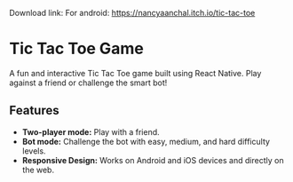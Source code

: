 Download link:
For android: https://nancyaanchal.itch.io/tic-tac-toe

# Tic Tac Toe Game

A fun and interactive Tic Tac Toe game built using React Native. Play against a friend or challenge the smart bot!

## Features

- **Two-player mode:** Play with a friend.
- **Bot mode:** Challenge the bot with easy, medium, and hard difficulty levels.
- **Responsive Design:** Works on Android and iOS devices and directly on the web.
